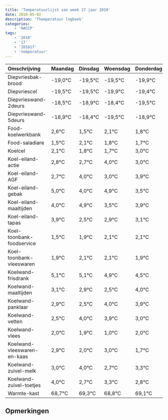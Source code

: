 ```yaml
---
title: 'Temperatuurlijst van week 17 jaar 2010'
date: 2010-05-02
description: 'Themperatuur logboek'
categories:
    - 'HACCP'
tags:
    - '2010'
    - '17'
    - '201017'
    - 'temperatuur'
---
```

|Omschrijving|Maandag|Dinsdag|Woensdag|Donderdag|Vrijdag|Zaterdag|Zondag|
|:---|:---|:---|:---|:---|:---|:---|:---|
|Diepvriesbak-brood|-19,0°C|-19,5°C|-19,5°C|-19,9°C|-19,4°C|-20,5°C|-19,9°C|
|Diepvriescel|-19,5°C|-19,5°C|-19,9°C|-19,4°C|-20,5°C|-19,9°C|-20,2°C|
|Diepvrieswand-2deurs|-18,5°C|-18,9°C|-18,4°C|-19,5°C|-18,9°C|-19,2°C|-19,3°C|
|Diepvrieswand-5deurs|-18,9°C|-18,4°C|-19,5°C|-18,9°C|-19,2°C|-19,3°C|-18,0°C|
|Food-koelwerkbank|2,6°C|1,5°C|2,1°C|1,8°C|1,7°C|3,0°C|2,0°C|
|Food-saladiare|1,5°C|2,1°C|1,8°C|1,7°C|3,0°C|2,0°C|2,9°C|
|Koelcel|2,1°C|1,8°C|1,7°C|3,0°C|2,0°C|2,9°C|1,5°C|
|Koel-eiland-actie|2,8°C|2,7°C|4,0°C|3,0°C|3,9°C|2,5°C|2,9°C|
|Koel-eiland-AGF|2,7°C|4,0°C|3,0°C|3,9°C|2,5°C|2,9°C|3,1°C|
|Koel-eiland-gebak|5,0°C|4,0°C|4,9°C|3,5°C|3,9°C|4,1°C|4,1°C|
|Koel-eiland-maaltijden|4,0°C|4,9°C|3,5°C|3,9°C|4,1°C|4,1°C|3,9°C|
|Koel-eiland-tapas|3,9°C|2,5°C|2,9°C|3,1°C|3,1°C|2,9°C|2,5°C|
|Koel-toonbank-foodservice|1,5°C|1,9°C|2,1°C|2,1°C|1,9°C|1,5°C|3,0°C|
|Koel-toonbank-vleeswaren|1,9°C|2,1°C|2,1°C|1,9°C|1,5°C|3,0°C|2,9°C|
|Koelwand-frisdrank|5,1°C|5,1°C|4,9°C|4,5°C|6,0°C|5,9°C|5,0°C|
|Koelwand-maaltijden|3,1°C|2,9°C|2,5°C|4,0°C|3,9°C|3,0°C|4,0°C|
|Koelwand-panklaar|2,9°C|2,5°C|4,0°C|3,9°C|3,0°C|4,0°C|2,7°C|
|Koelwand-vetten|2,5°C|4,0°C|3,9°C|3,0°C|4,0°C|2,7°C|3,3°C|
|Koelwand-vlees|2,0°C|1,9°C|1,0°C|2,0°C|0,7°C|1,3°C|0,8°C|
|Koelwand-vleeswaren-en-kaas|2,9°C|2,0°C|3,0°C|1,7°C|2,3°C|1,8°C|2,1°C|
|Koelwand-zuivel-melk|3,0°C|4,0°C|2,7°C|3,3°C|2,8°C|3,1°C|3,2°C|
|Koelwand-zuivel-toetjes|4,0°C|2,7°C|3,3°C|2,8°C|3,1°C|3,2°C|2,5°C|
|Warmte-kast|68,7°C|69,3°C|68,8°C|69,1°C|69,2°C|68,5°C|68,3°C|

## Opmerkingen


